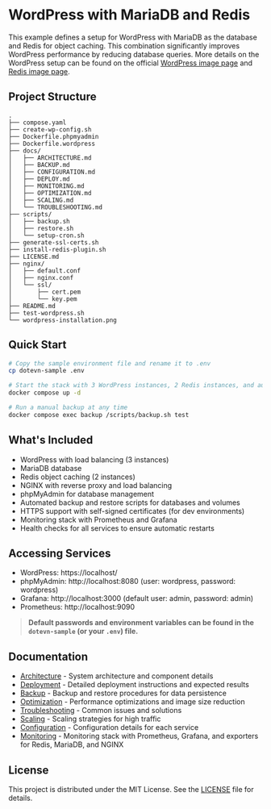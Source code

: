 # WordPress with MariaDB and Redis

This example defines a setup for WordPress with MariaDB as the database and Redis for object caching. This combination significantly improves WordPress performance by reducing database queries. More details on the WordPress setup can be found on the official [WordPress image page](https://hub.docker.com/_/wordpress) and [Redis image page](https://hub.docker.com/_/redis).

## Project Structure

```text
.
├── compose.yaml
├── create-wp-config.sh
├── Dockerfile.phpmyadmin
├── Dockerfile.wordpress
├── docs/
│   ├── ARCHITECTURE.md
│   ├── BACKUP.md
│   ├── CONFIGURATION.md
│   ├── DEPLOY.md
│   ├── MONITORING.md
│   ├── OPTIMIZATION.md
│   ├── SCALING.md
│   └── TROUBLESHOOTING.md
├── scripts/
│   ├── backup.sh
│   ├── restore.sh
│   └── setup-cron.sh
├── generate-ssl-certs.sh
├── install-redis-plugin.sh
├── LICENSE.md
├── nginx/ 
│   ├── default.conf
│   ├── nginx.conf
│   └── ssl/ 
│       ├── cert.pem
│       └── key.pem
├── README.md
├── test-wordpress.sh
└── wordpress-installation.png
```

## Quick Start

```bash
# Copy the sample environment file and rename it to .env
cp dotevn-sample .env

# Start the stack with 3 WordPress instances, 2 Redis instances, and automated backups
docker compose up -d

# Run a manual backup at any time
docker compose exec backup /scripts/backup.sh test
```

## What's Included

- WordPress with load balancing (3 instances)
- MariaDB database
- Redis object caching (2 instances)
- NGINX with reverse proxy and load balancing
- phpMyAdmin for database management
- Automated backup and restore scripts for databases and volumes
- HTTPS support with self-signed certificates (for dev environments)
- Monitoring stack with Prometheus and Grafana
- Health checks for all services to ensure automatic restarts

## Accessing Services

- WordPress: https://localhost/
- phpMyAdmin: http://localhost:8080 (user: wordpress, password: wordpress)
- Grafana: http://localhost:3000 (default user: admin, password: admin)
- Prometheus: http://localhost:9090

> **Default passwords and environment variables can be found in the `dotevn-sample` (or your `.env`) file.**

## Documentation

- [Architecture](docs/ARCHITECTURE.md) - System architecture and component details
- [Deployment](docs/DEPLOY.md) - Detailed deployment instructions and expected results
- [Backup](docs/BACKUP.md) - Backup and restore procedures for data persistence
- [Optimization](docs/OPTIMIZATION.md) - Performance optimizations and image size reduction
- [Troubleshooting](docs/TROUBLESHOOTING.md) - Common issues and solutions
- [Scaling](docs/SCALING.md) - Scaling strategies for high traffic
- [Configuration](docs/CONFIGURATION.md) - Configuration details for each service
- [Monitoring](docs/MONITORING.md) - Monitoring stack with Prometheus, Grafana, and exporters for Redis, MariaDB, and NGINX

## License

This project is distributed under the MIT License. See the [LICENSE](LICENSE.md) file for details.